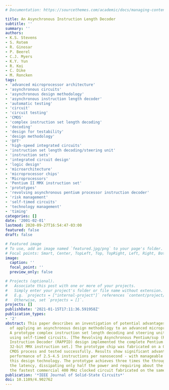 ```yaml
---
# Documentation: https://sourcethemes.com/academic/docs/managing-content/

title: An Asynchronous Instruction Length Decoder
subtitle: ''
summary: ''
authors:
- K.S. Stevens
- S. Rotem
- R. Ginosar
- P. Beerel
- C.J. Myers
- K.Y. Yun
- R. Koi
- C. Dike
- M. Roncken
tags:
- 'advanced microprocessor architecture'
- 'asynchronous circuits'
- 'asynchronous design methodology'
- 'asynchronous instruction length decoder'
- 'automatic testing'
- 'circuit'
- 'circuit testing'
- 'CMOS'
- 'complex instruction set length decoding'
- 'decoding'
- 'design for testability'
- 'design methodology'
- 'DFT'
- 'high-speed integrated circuits'
- 'instruction set length decoding/steering unit'
- 'instruction sets'
- 'integrated circuit design'
- 'logic design'
- 'microarchitecture'
- 'microprocessor chips'
- 'Microprocessors'
- 'Pentium II MMX instruction set'
- 'prototypes'
- 'revolving asynchronous pentium processor instruction decoder'
- 'risk management'
- 'self-timed circuits'
- 'technology management'
- 'timing'
categories: []
date: '2001-02-01'
lastmod: 2020-09-27T16:54:47-03:00
featured: false
draft: false

# Featured image
# To use, add an image named `featured.jpg/png` to your page's folder.
# Focal points: Smart, Center, TopLeft, Top, TopRight, Left, Right, BottomLeft, Bottom, BottomRight.
image:
  caption: ''
  focal_point: ''
  preview_only: false

# Projects (optional).
#   Associate this post with one or more of your projects.
#   Simply enter your project's folder or file name without extension.
#   E.g. `projects = ["internal-project"]` references `content/project/deep-learning/index.md`.
#   Otherwise, set `projects = []`.
projects: []
publishDate: '2021-01-15T17:11:36.591958Z'
publication_types:
- '2'
abstract: This paper describes an investigation of potential advantages and pitfalls
  of applying an asynchronous design methodology to an advanced microprocessor architecture.
  A prototype complex instruction set length decoding and steering unit was implemented
  using self-timed circuits. [The Revolving Asynchronous Pentium/sup (R)/ Processor
  Instruction Decoder (RAPPID) design implemented the complete Pentium II/sup (R)/
  32-bit MMX instruction set.] The prototype chip was fabricated on a 0.25 /spl mu/m
  CMOS process and tested successfully. Results show significant advantages - in particular,
  performance of 2.5-4.5 instructions per nanosecond - with manageable risks using
  this design technology. The prototype achieves three times the throughput and half
  the latency, dissipating only half the power and requiring about the same area as
  the fastest commercial 400 MHz clocked circuit fabricated on the same process.
publication: '*IEEE Journal of Solid-State Circuits*'
doi: 10.1109/4.902762
---
```

